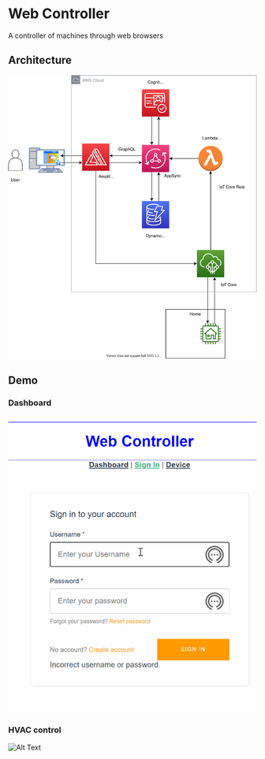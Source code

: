 # Web Controller

A controller of machines through web browsers

## Architecture

<img width="1024" src="img/arch.svg">

## Demo

### Dashboard

![Alt Text](img/demo.gif)

### HVAC control

![Alt Text](img/hvac.gif)
